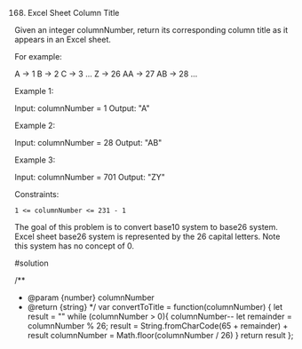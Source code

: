 168. Excel Sheet Column Title

Given an integer columnNumber, return its corresponding column title as it appears in an Excel sheet.

For example:

A -> 1
B -> 2
C -> 3
...
Z -> 26
AA -> 27
AB -> 28 
...

 

Example 1:

Input: columnNumber = 1
Output: "A"

Example 2:

Input: columnNumber = 28
Output: "AB"

Example 3:

Input: columnNumber = 701
Output: "ZY"

 

Constraints:

    1 <= columnNumber <= 231 - 1

The goal of this problem is to convert base10 system to base26 system.
Excel sheet base26 system is represented by the 26 capital letters. Note this system has no concept of 0. 

#solution

/**
 * @param {number} columnNumber
 * @return {string}
 */
var convertToTitle = function(columnNumber) {
  let result = ""
  while (columnNumber > 0){
    columnNumber--
    let remainder = columnNumber % 26;
    result = String.fromCharCode(65 + remainder) + result
    columnNumber = Math.floor(columnNumber / 26)
  }
  return result
};
